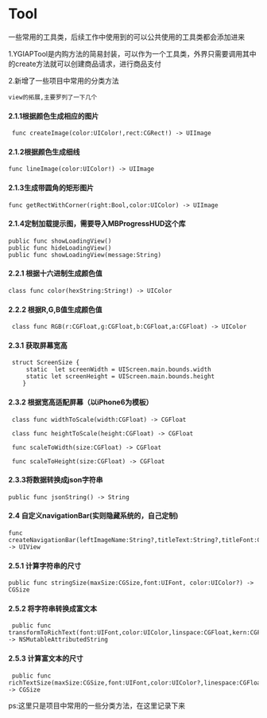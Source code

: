 # Tool
一些常用的工具类，后续工作中使用到的可以公共使用的工具类都会添加进来

1.YGIAPTool是内购方法的简易封装，可以作为一个工具类，外界只需要调用其中的create方法就可以创建商品请求，进行商品支付

2.新增了一些项目中常用的分类方法

```
view的拓展,主要罗列了一下几个
```
#### 2.1.1根据颜色生成相应的图片
```
 func createImage(color:UIColor!,rect:CGRect!) -> UIImage
```

#### 2.1.2根据颜色生成细线
```
func lineImage(color:UIColor!) -> UIImage
```

#### 2.1.3生成带圆角的矩形图片
```
func getRectWithCorner(right:Bool,color:UIColor) -> UIImage
```

#### 2.1.4定制加载提示图，需要导入MBProgressHUD这个库
```
public func showLoadingView()
public func hideLoadingView()
public func showLoadingView(message:String) 
```


#### 2.2.1 根据十六进制生成颜色值
```
class func color(hexString:String!) -> UIColor
```

#### 2.2.2 根据R,G,B值生成颜色值
```
 class func RGB(r:CGFloat,g:CGFloat,b:CGFloat,a:CGFloat) -> UIColor
```

#### 2.3.1 获取屏幕宽高
```
 struct ScreenSize {
     static  let screenWidth = UIScreen.main.bounds.width
     static let screenHeight = UIScreen.main.bounds.height
    }
```

#### 2.3.2 根据宽高适配屏幕（以iPhone6为模板）
```
 class func widthToScale(width:CGFloat) -> CGFloat
 
 class func heightToScale(height:CGFloat) -> CGFloat

 func scaleToWidth(size:CGFloat) -> CGFloat
 
 func scaleToHeight(size:CGFloat) -> CGFloat
```

#### 2.3.3将数据转换成json字符串
```
public func jsonString() -> String
```

#### 2.4 自定义navigationBar(实则隐藏系统的，自己定制)
```
func createNavigationBar(leftImageName:String?,titleText:String?,titleFont:CGFloat,titleColor:UIColor?,titleImageName:String?,rightImageName:String?,alpha:CGFloat,textAlpha:CGFloat) -> UIView
```

#### 2.5.1 计算字符串的尺寸
```
public func stringSize(maxSize:CGSize,font:UIFont, color:UIColor?) -> CGSize
```

#### 2.5.2 将字符串转换成富文本
```
 public func transformToRichText(font:UIFont,color:UIColor,linspace:CGFloat,kern:CGFloat) -> NSMutableAttributedString
```

#### 2.5.3 计算富文本的尺寸
```
 public func richTextSize(maxSize:CGSize,font:UIFont,color:UIColor?,linespace:CGFloat,kern:CGFloat) -> CGSize
```


ps:这里只是项目中常用的一些分类方法，在这里记录下来


